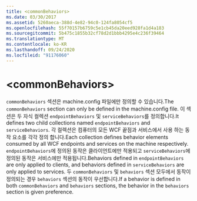 ```yaml
---
title: <commonBehaviors>
ms.date: 03/30/2017
ms.assetid: 5260aeca-388d-4e82-94c0-124fa8054cf5
ms.openlocfilehash: 55f70157b6759c5e1cb45da20eed928fa1d4a183
ms.sourcegitcommit: 5b475c1855b32cf78d2d1bbb4295e4c236f39464
ms.translationtype: MT
ms.contentlocale: ko-KR
ms.lasthandoff: 09/24/2020
ms.locfileid: "91176060"
---
```

# \<commonBehaviors>

<span data-ttu-id="4f992-101">`commonBehaviors` 섹션은 machine.config 파일에만 정의할 수 있습니다.</span><span class="sxs-lookup"><span data-stu-id="4f992-101">The `commonBehaviors` section can only be defined in the machine.config file.</span></span> <span data-ttu-id="4f992-102">이 섹션은 두 자식 컬렉션 `endpointBehaviors` 및 `serviceBehaviors`를 정의합니다.</span><span class="sxs-lookup"><span data-stu-id="4f992-102">It defines two child collections named `endpointBehaviors` and `serviceBehaviors`.</span></span>  <span data-ttu-id="4f992-103">각 컬렉션은 컴퓨터의 모든 WCF 끝점과 서비스에서 사용 하는 동작 요소를 각각 정의 합니다.</span><span class="sxs-lookup"><span data-stu-id="4f992-103">Each collection defines behavior elements consumed by all WCF endpoints and services on the machine respectively.</span></span> <span data-ttu-id="4f992-104">`endpointBehaviors`에 정의된 동작은 클라이언트에만 적용되고 `serviceBehaviors`에 정의된 동작은 서비스에만 적용됩니다.</span><span class="sxs-lookup"><span data-stu-id="4f992-104">Behaviors defined in `endpointBehaviors` are only applied to clients, and behaviors defined in `serviceBehaviors` are only applied to services.</span></span> <span data-ttu-id="4f992-105">두 `commonBehaviors` 및 `behaviors` 섹션 모두에서 동작이 정의되는 경우 `behaviors` 섹션의 동작이 우선합니다.</span><span class="sxs-lookup"><span data-stu-id="4f992-105">If a behavior is defined in both `commonBehaviors` and `behaviors` sections, the behavior in the `behaviors` section is given preference.</span></span>
